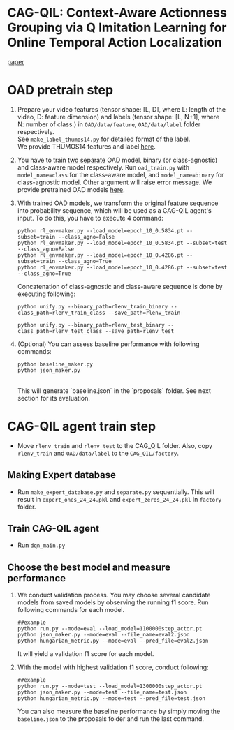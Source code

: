 # CAG-QIL: Context-Aware Actionness Grouping via Q Imitation Learning for Online Temporal Action Localization
[paper](https://openaccess.thecvf.com/content/ICCV2021/html/Kang_CAG-QIL_Context-Aware_Actionness_Grouping_via_Q_Imitation_Learning_for_Online_ICCV_2021_paper.html)

# OAD pretrain step
1. Prepare your video features (tensor shape: [L, D], where L: length of the video, D: feature dimension) and labels (tensor shape: [L, N+1], where N: number of class.) in `OAD/data/feature`, `OAD/data/label` folder respectively. </br> See `make_label_thumos14.py` for detailed format of the label. </br>
We provide THUMOS14 features and label [here](https://drive.google.com/file/d/1HtOf6xL9h1jMdUWa9M3m8i_6LHyvpmjH/view?usp=drive_link).

2. You have to train <u>two separate</u> OAD model, binary (or class-agnostic) and class-aware model respectively. 
Run `oad_train.py` with `model_name=class` for the class-aware model, and `model_name=binary` for class-agnostic model. Other argument will raise error message. We provide pretrained OAD models [here](https://drive.google.com/file/d/13Q-yzrwkMWCu2uOlq0tJPMtnhnhojiuj/view?usp=drive_link).

3. With trained OAD models, we transform the original feature sequence into probability sequence, which will be used as a CAG-QIL agent's input. To do this, you have to execute 4 command: </br> 

    ```
    python rl_envmaker.py --load_model=epoch_10_0.5834.pt --subset=train --class_agno=False 
    python rl_envmaker.py --load_model=epoch_10_0.5834.pt --subset=test --class_agno=False 
    python rl_envmaker.py --load_model=epoch_10_0.4286.pt --subset=train --class_agno=True 
    python rl_envmaker.py --load_model=epoch_10_0.4286.pt --subset=test --class_agno=True 
    ```

    Concatenation of class-agnostic and class-aware sequence is done by executing following:

    ```
    python unify.py --binary_path=rlenv_train_binary --class_path=rlenv_train_class --save_path=rlenv_train

    python unify.py --binary_path=rlenv_test_binary --class_path=rlenv_test_class --save_path=rlenv_test

    ```

4. (Optional) You can assess baseline performance with following commands: </br>

    ```
    python baseline_maker.py
    python json_maker.py
    ``` 
    </br>
    This will generate `baseline.json` in the `proposals` folder. See next section for its evaluation.



# CAG-QIL agent train step
- Move `rlenv_train` and `rlenv_test` to the CAG_QIL folder. Also, copy `rlenv_train` and `OAD/data/label` to the `CAG_QIL/factory`.
## Making Expert database
- Run `make_expert_database.py` and `separate.py` sequentially. This will result in `expert_ones_24_24.pkl` and `expert_zeros_24_24.pkl` in `factory` folder.
## Train CAG-QIL agent
- Run `dqn_main.py`
## Choose the best model and measure performance
1. We conduct validation process.
You may choose several candidate models from saved models by observing the running f1 score.
Run following commands for each model.
    ```
    ##example
    python run.py --mode=eval --load_model=1100000step_actor.pt
    python json_maker.py --mode=eval --file_name=eval2.json     
    python hungarian_metric.py --mode=eval --pred_file=eval2.json 
    ```
    It will yield a validation f1 score for each model. 

2. With the model with highest validation f1 score, conduct following:
    ```
    ##example
    python run.py --mode=test --load_model=1300000step_actor.pt 
    python json_maker.py --mode=test --file_name=test.json     
    python hungarian_metric.py --mode=test --pred_file=test.json 
    ```
    You can also measure the baseline performance by simply moving the `baseline.json` to the proposals folder and run the last command.

